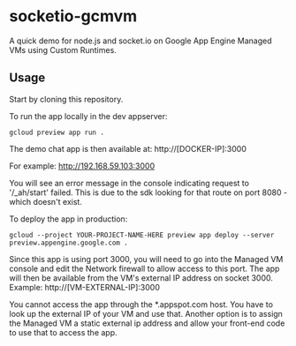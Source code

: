 # socketio-gcmvm

A quick demo for node.js and socket.io on Google App Engine Managed VMs using Custom Runtimes.

## Usage

Start by cloning this repository.

To run the app locally in the dev appserver:

~~~~
gcloud preview app run .
~~~~

The demo chat app is then available at:  http://[DOCKER-IP]:3000

For example: http://192.168.59.103:3000

You will see an error message in the console indicating request to '/_ah/start' failed.  This is due to the sdk looking for that route on port 8080 - which doesn't exist.

To deploy the app in production:

~~~~
gcloud --project YOUR-PROJECT-NAME-HERE preview app deploy --server preview.appengine.google.com .
~~~~

Since this app is using port 3000, you will need to go into the Managed VM console and edit the Network firewall to allow access to this port.  The app will then be available from the VM's external IP address on socket 3000.  Example:  http://[VM-EXTERNAL-IP]:3000

You cannot access the app through the *.appspot.com host.  You have to look up the external IP of your VM and use that.  Another option is to assign the Managed VM a static external ip address and allow your front-end code to use that to access the app.

